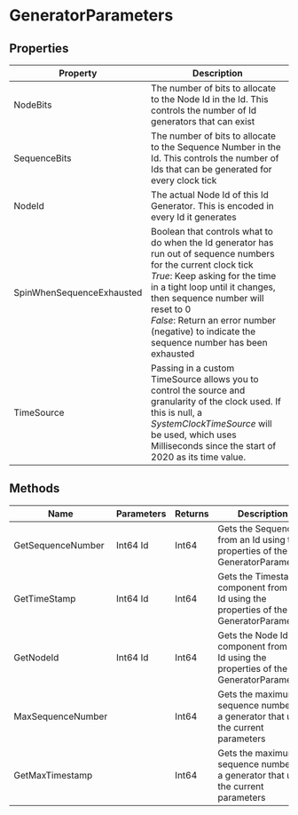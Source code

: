 ﻿# GeneratorParameters

## Properties

| Property | Description |
|---|---|
| NodeBits | The number of bits to allocate to the Node Id in the Id. This controls the number of Id generators that can exist |
| SequenceBits | The number of bits to allocate to the Sequence Number in the Id. This controls the number of Ids that can be generated for every clock tick |
| NodeId | The actual Node Id of this Id Generator. This is encoded in every Id it generates |
| SpinWhenSequenceExhausted | Boolean that controls what to do when the Id generator has run out of sequence numbers for the current clock tick <br> *True*: Keep asking for the time in a tight loop until it changes, then sequence number will reset to 0 <br> *False*: Return an error number (negative) to indicate the sequence number has been exhausted
| TimeSource | Passing in a custom TimeSource allows you to control the source and granularity of the clock used. If this is null, a *SystemClockTimeSource* will be used, which uses Milliseconds since the start of 2020 as its time value.

## Methods

| Name | Parameters | Returns | Description |
|---|---|---|---|
| GetSequenceNumber | Int64 Id | Int64 | Gets the SequenceId from an Id using the properties of the GeneratorParameters |
| GetTimeStamp | Int64 Id | Int64 | Gets the Timestamp component from an Id using the properties of the GeneratorParameters |
| GetNodeId | Int64 Id | Int64 | Gets the Node Id component from an Id using the properties of the GeneratorParameters |
| MaxSequenceNumber | | Int64 | Gets the maximum sequence number of a generator that uses the current parameters |
| GetMaxTimestamp | | Int64 | Gets the maximum sequence number of a generator that uses the current parameters |
